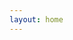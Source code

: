 ```yaml
---
layout: home
---
```


<script lang="js">
  if (typeof window !== "undefined") {
    // Simply redirect to the blog listing page in lieu of a home page.
    window.location.replace("/ccdi-federation-api/overview.html");
  }
</script>
